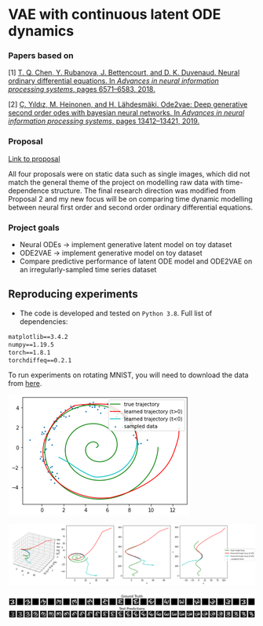 # VAE with continuous latent ODE dynamics

### Papers based on
[1] [T. Q. Chen, Y. Rubanova, J. Bettencourt, and D. K. Duvenaud. Neural ordinary differential equations. In _Advances in neural information processing systems_, pages 6571–6583, 2018.](https://papers.nips.cc/paper/2018/hash/69386f6bb1dfed68692a24c8686939b9-Abstract.html)

[2] [Ç. Yıldız, M. Heinonen, and H. Lähdesmäki. Ode2vae: Deep generative second order odes with bayesian neural networks. In _Advances in neural information processing systems_, pages 13412–13421, 2019.](https://papers.nips.cc/paper/2019/hash/99a401435dcb65c4008d3ad22c8cdad0-Abstract.html)

### Proposal
[Link to proposal](https://drive.google.com/file/d/1wYOQbOV9dqvrUUKVh5L44Rt7pOWwCv8u/view?usp=sharing)

All four proposals were on static data such as single images, which did not match the general theme of the project on modelling raw data with time-dependence structure. The final research direction was modified from Proposal 2 and my new focus will be on comparing time dynamic modelling between neural first order and second order ordinary differential equations.

### Project goals

* Neural ODEs -> implement generative latent model on toy dataset
* ODE2VAE -> implement generative model on toy dataset
* Compare predictive performance of latent ODE model and ODE2VAE on an irregularly-sampled time series dataset

## Reproducing experiments

* The code is developed and tested on `Python 3.8`. Full list of dependencies:
```
matplotlib==3.4.2
numpy==1.19.5
torch==1.8.1
torchdiffeq==0.2.1
```

To run experiments on rotating MNIST, you will need to download the data from [here](https://1drv.ms/u/s!AoCg_EHL_pqdhvJXVYVDdL2ww4ibOA).

![Neural ODE on 2D Spiral](https://github.com/yufung/hse-ml-project/blob/master/assets/2dode.png)

![Neural ODE on 2D Spiral](https://github.com/yufung/hse-ml-project/blob/master/assets/3dode.png)

![ODE2VAE on Rotating MNIST](https://github.com/yufung/hse-ml-project/blob/master/assets/rotmode2.png)
